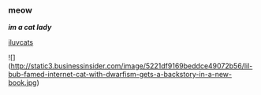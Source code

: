 ### meow
***im a cat lady***

[iluvcats](http://www.iluvcats.com/)

![] (http://static3.businessinsider.com/image/5221df9169beddce49072b56/lil-bub-famed-internet-cat-with-dwarfism-gets-a-backstory-in-a-new-book.jpg)
